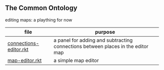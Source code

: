 ## The Common Ontology

editing maps: a plaything for now 

| file | purpose |
|--------------------- | ------- |
| [connections-editor.rkt](connections-editor.rkt) | a panel for adding and subtracting connections between places in the editor map | 
| [map-editor.rkt](map-editor.rkt) | a simple map editor | 
